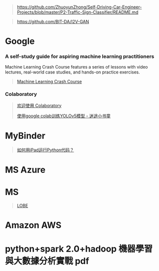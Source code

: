 

> https://github.com/ZhuoyunZhong/Self-Driving-Car-Engineer-Projects/blob/master/P2-Traffic-Sign-Classifier/README.md

> https://github.com/BIT-DA/I2V-GAN

# Google 
### A self-study guide for aspiring machine learning practitioners
Machine Learning Crash Course features a series of lessons with video lectures, real-world case studies, and hands-on practice exercises.
> [Machine Learning Crash Course](https://developers.google.com/machine-learning/crash-course/)

### Colaboratory
> [欢迎使用 Colaboratory](https://colab.research.google.com/?utm_source=scs-index#scrollTo=GJBs_flRovLc)
> 
> [使用google colab训练YOLOv5模型 - 迷途小书童](https://xugaoxiang.com/2020/11/01/google-colab-yolov5/)

# MyBinder
> [如何用iPad运行Python代码？](https://zhuanlan.zhihu.com/p/36830594)

# MS Azure

# MS
> [LOBE](https://accord--tec-com-tw.cdn.ampproject.org/v/s/accord-tec.com.tw/%E5%BE%AE%E8%BB%9F%E6%8F%90%E4%BE%9B%E5%85%8D%E8%B2%BB%E6%A9%9F%E5%99%A8%E5%AD%B8%E7%BF%92%E7%A8%8B%E5%BC%8F%E3%80%88lobe%E3%80%89%E5%8A%A9%E8%87%AA%E5%BB%BAai%E6%A8%A1%E5%9E%8B/?amp_js_v=a6&amp_gsa=1&usqp=mq331AQKKAFQArABIIACAw%3D%3D#aoh=16425831221111&referrer=https%3A%2F%2Fwww.google.com&amp_tf=%E4%BE%86%E6%BA%90%EF%BC%9A%251%24s&ampshare=https%3A%2F%2Faccord-tec.com.tw%2F%25E5%25BE%25AE%25E8%25BB%259F%25E6%258F%2590%25E4%25BE%259B%25E5%2585%258D%25E8%25B2%25BB%25E6%25A9%259F%25E5%2599%25A8%25E5%25AD%25B8%25E7%25BF%2592%25E7%25A8%258B%25E5%25BC%258F%25E3%2580%2588lobe%25E3%2580%2589%25E5%258A%25A9%25E8%2587%25AA%25E5%25BB%25BAai%25E6%25A8%25A1%25E5%259E%258B%2F)

# Amazon AWS

# python+spark 2.0+hadoop 機器學習與大數據分析實戰 pdf


